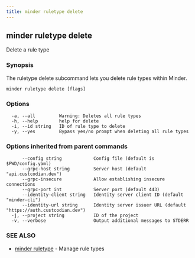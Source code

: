 ```yaml
---
title: minder ruletype delete
---
```

## minder ruletype delete

Delete a rule type

### Synopsis

The ruletype delete subcommand lets you delete rule types within Minder.

```
minder ruletype delete [flags]
```

### Options

```
  -a, --all         Warning: Deletes all rule types
  -h, --help        help for delete
  -i, --id string   ID of rule type to delete
  -y, --yes         Bypass yes/no prompt when deleting all rule types
```

### Options inherited from parent commands

```
      --config string            Config file (default is $PWD/config.yaml)
      --grpc-host string         Server host (default "api.custcodian.dev")
      --grpc-insecure            Allow establishing insecure connections
      --grpc-port int            Server port (default 443)
      --identity-client string   Identity server client ID (default "minder-cli")
      --identity-url string      Identity server issuer URL (default "https://auth.custcodian.dev")
  -j, --project string           ID of the project
  -v, --verbose                  Output additional messages to STDERR
```

### SEE ALSO

* [minder ruletype](minder_ruletype.md)	 - Manage rule types

